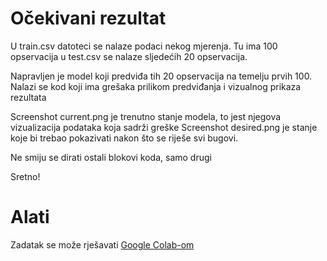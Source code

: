 # Očekivani rezultat

U train.csv datoteci se nalaze podaci nekog mjerenja. Tu ima 100 opservacija
u test.csv se nalaze sljedećih 20 opservacija.

Napravljen je model koji predviđa tih 20 opservacija na temelju prvih 100.
Nalazi se kod koji ima grešaka prilikom predviđanja i vizualnog prikaza rezultata

Screenshot current.png je trenutno stanje modela, to jest njegova vizualizacija podataka koja sadrži greške
Screenshot desired.png je stanje koje bi trebao pokazivati nakon što se riješe svi bugovi.

Ne smiju se dirati ostali blokovi koda, samo drugi

Sretno!

# Alati

Zadatak se može rješavati [Google Colab-om](https://colab.research.google.com/drive/1fzu2l7VucJf_ZEJx54Aj6ZCLdoXWCtq9?usp=sharing)

